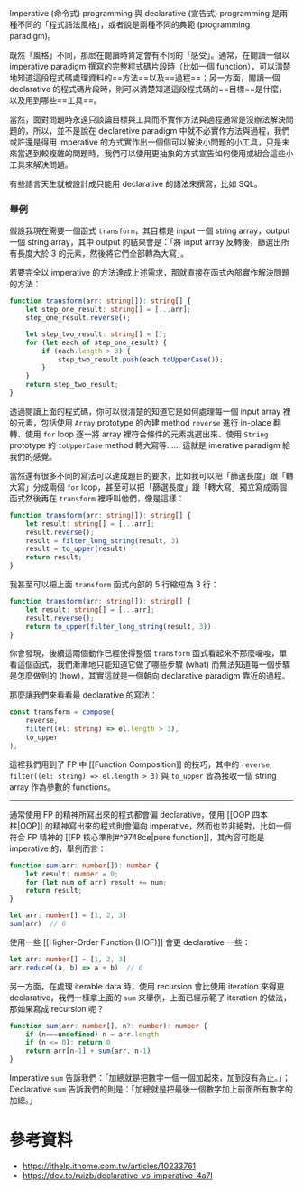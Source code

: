 Imperative (命令式) programming 與 declarative (宣告式) programming 是兩種不同的「程式語法風格」，或者說是兩種不同的典範 (programming paradigm)。

既然「風格」不同，那麽在閱讀時肯定會有不同的「感受」。通常，在閱讀一個以 imperative paradigm 撰寫的完整程式碼片段時（比如一個 function），可以清楚地知道這段程式碼處理資料的==方法==以及==過程==；另一方面，閱讀一個 declarative 的程式碼片段時，則可以清楚知道這段程式碼的==目標==是什麼，以及用到哪些==工具==。

當然，面對問題時永遠只談論目標與工具而不實作方法與過程通常是沒辦法解決問題的，所以，並不是說在 declaretive paradigm 中就不必實作方法與過程，我們或許還是得用 imperative 的方式實作出一個個可以解決小問題的小工具，只是未來當遇到較複雜的問題時，我們可以使用更抽象的方式宣告如何使用或組合這些小工具來解決問題。

有些語言天生就被設計成只能用 declarative 的語法來撰寫，比如 SQL。

### 舉例

假設我現在需要一個函式 `transform`，其目標是 input 一個 string array，output 一個 string array，其中 output 的結果會是：「將 input array 反轉後，篩選出所有長度大於 3 的元素，然後將它們全部轉為大寫」。

若要完全以 imperative 的方法達成上述需求，那就直接在函式內部實作解決問題的方法：

```TypeScript
function transform(arr: string[]): string[] {
    let step_one_result: string[] = [...arr];
    step_one_result.reverse();

    let step_two_result: string[] = [];
    for (let each of step_one_result) {
        if (each.length > 3) {
            step_two_result.push(each.toUpperCase());
        }
    }
    return step_two_result;
}
```

透過閱讀上面的程式碼，你可以很清楚的知道它是如何處理每一個 input array 裡的元素，包括使用 `Array` prototype 的內建 method `reverse` 進行 in-place 翻轉、使用 `for` loop 逐一將 array 裡符合條件的元素挑選出來、使用 `String` prototype 的 `toUpperCase` method 轉大寫等...... 這就是 imerative paradigm 給我們的感覺。

當然還有很多不同的寫法可以達成題目的要求，比如我可以把「篩選長度」跟「轉大寫」分成兩個 `for` loop，甚至可以把「篩選長度」跟「轉大寫」獨立寫成兩個函式然後再在 `transform` 裡呼叫他們，像是這樣：

```TypeScript
function transform(arr: string[]): string[] {
    let result: string[] = [...arr];
    result.reverse();
    result = filter_long_string(result, 3)
    result = to_upper(result)
    return result;
}
```

我甚至可以把上面 `transform` 函式內部的 5 行縮短為 3 行：

```TypeScript
function transform(arr: string[]): string[] {
    let result: string[] = [...arr];
    result.reverse();
    return to_upper(filter_long_string(result, 3))
}
```

你會發現，後續這兩個動作已經使得整個 `transform` 函式看起來不那麼囉唆，單看這個函式，我們漸漸地只能知道它做了哪些步驟 (what) 而無法知道每一個步驟是怎麼做到的 (how)，其實這就是一個朝向 declarative paradigm 靠近的過程。

那麼讓我們來看看最 declarative 的寫法：

```TypeScript
const transform = compose(
    reverse,
    filter((el: string) => el.length > 3),
    to_upper
);
```

這裡我們用到了 FP 中 [[Function Composition]] 的技巧，其中的 `reverse`, `filter((el: string) => el.length > 3)` 與 `to_upper` 皆為接收一個 string array 作為參數的 functions。

---

通常使用 FP 的精神所寫出來的程式都會偏 declarative，使用 [[OOP 四本柱|OOP]] 的精神寫出來的程式則會偏向 imperative，然而也並非絕對，比如一個符合 FP 精神的 [[FP 核心準則#^9748ce|pure function]]，其內容可能是 imperative 的，舉例而言：

```TypeScript
function sum(arr: number[]): number {
    let result: number = 0;
    for (let num of arr) result += num;
    return result;
}

let arr: number[] = [1, 2, 3]
sum(arr)  // 6
```

使用一些 [[Higher-Order Function (HOF)]] 會更 declarative 一些：

```TypeScript
let arr: number[] = [1, 2, 3]
arr.reduce((a, b) => a + b)  // 6
```

另一方面，在處理 iterable data 時，使用 recursion 會比使用 iteration 來得更 declarative，我們一樣拿上面的 `sum` 來舉例，上面已經示範了 iteration 的做法，那如果寫成 recursion 呢？

```TypeScript
function sum(arr: number[], n?: number): number {
    if (n===undefined) n = arr.length
    if (n <= 0): return 0
    return arr[n-1] + sum(arr, n-1)
}
```

Imperative `sum` 告訴我們：「加總就是把數字一個一個加起來，加到沒有為止。」；Declarative `sum` 告訴我們的則是：「加總就是把最後一個數字加上前面所有數字的加總。」

# 參考資料

- <https://ithelp.ithome.com.tw/articles/10233761>
- <https://dev.to/ruizb/declarative-vs-imperative-4a7l>

